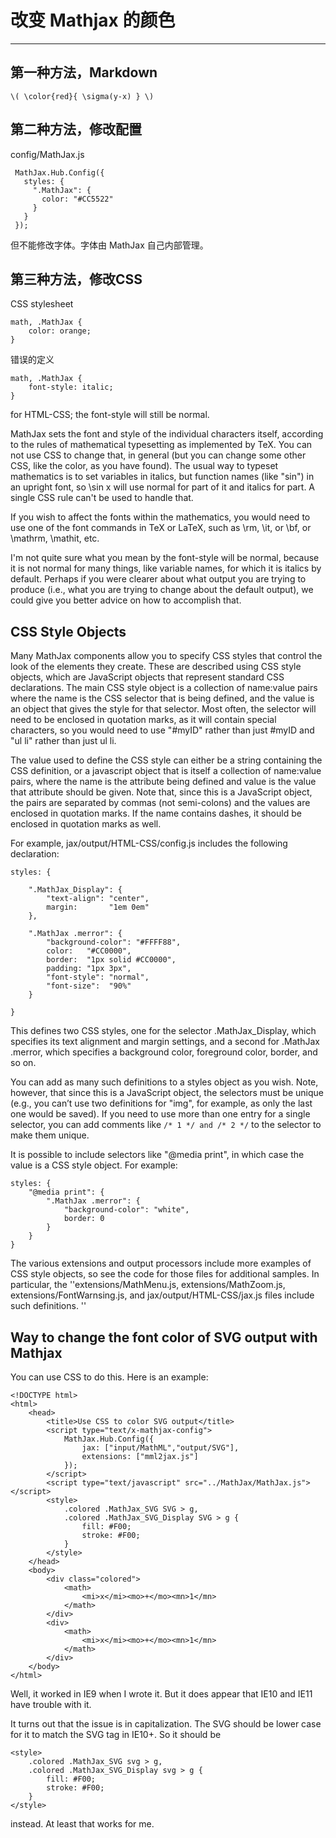 # 改变 Mathjax 的颜色

----
## 第一种方法，Markdown

    \( \color{red}{ \sigma(y-x) } \) 

## 第二种方法，修改配置

config/MathJax.js 

     MathJax.Hub.Config({
       styles: {
         ".MathJax": {
           color: "#CC5522"
         }
       }
     });

但不能修改字体。字体由 MathJax 自己内部管理。

## 第三种方法，修改CSS

CSS stylesheet

    math, .MathJax {
        color: orange;
    }

错误的定义

    math, .MathJax {
        font-style: italic;
    }
for HTML-CSS; the font-style will still be normal.

MathJax sets the font and style of the individual characters itself, according to the rules of mathematical typesetting as implemented by TeX. You can not use CSS to change that, in general (but you can change some other CSS, like the color, as you have found). The usual way to typeset mathematics is to set variables in italics, but function names (like "sin") in an upright font, so \sin x will use normal for part of it and italics for part. A single CSS rule can't be used to handle that.

If you wish to affect the fonts within the mathematics, you would need to use one of the font commands in TeX or LaTeX, such as \rm, \it, or \bf, or \mathrm, \mathit, etc.

I'm not quite sure what you mean by the font-style will be normal, because it is not normal for many things, like variable names, for which it is italics by default. Perhaps if you were clearer about what output you are trying to produce (i.e., what you are trying to change about the default output), we could give you better advice on how to accomplish that.

## CSS Style Objects
Many MathJax components allow you to specify CSS styles that control the look of the elements they create. These are described using CSS style objects, which are JavaScript objects that represent standard CSS declarations. The main CSS style object is a collection of name:value pairs where the name is the CSS selector that is being defined, and the value is an object that gives the style for that selector. Most often, the selector will need to be enclosed in quotation marks, as it will contain special characters, so you would need to use "#myID" rather than just #myID and "ul li" rather than just ul li.

The value used to define the CSS style can either be a string containing the CSS definition, or a javascript object that is itself a collection of name:value pairs, where the name is the attribute being defined and value is the value that attribute should be given. Note that, since this is a JavaScript object, the pairs are separated by commas (not semi-colons) and the values are enclosed in quotation marks. If the name contains dashes, it should be enclosed in quotation marks as well.

For example, jax/output/HTML-CSS/config.js includes the following declaration:

    styles: {
    
        ".MathJax_Display": {
            "text-align": "center",
            margin:       "1em 0em"
        },

        ".MathJax .merror": {
            "background-color": "#FFFF88",
            color:   "#CC0000",
            border:  "1px solid #CC0000",
            padding: "1px 3px",
            "font-style": "normal",
            "font-size":  "90%"
        }

    }
    
This defines two CSS styles, one for the selector .MathJax_Display, which specifies its text alignment and margin settings, and a second for .MathJax .merror, which specifies a background color, foreground color, border, and so on.

You can add as many such definitions to a styles object as you wish. Note, however, that since this is a JavaScript object, the selectors must be unique (e.g., you can’t use two definitions for "img", for example, as only the last one would be saved). If you need to use more than one entry for a single selector, you can add comments like ``/* 1 */ and /* 2 */`` to the selector to make them unique.

It is possible to include selectors like "@media print", in which case the value is a CSS style object. For example:

    styles: {
        "@media print": {
            ".MathJax .merror": {
                "background-color": "white",
                border: 0
            }
        }
    }
    
The various extensions and output processors include more examples of CSS style objects, so see the code for those files for additional samples. In particular, the ''extensions/MathMenu.js, extensions/MathZoom.js, extensions/FontWarnsing.js, and jax/output/HTML-CSS/jax.js files include such definitions.    ''

## Way to change the font color of SVG output with Mathjax

You can use CSS to do this.  Here is an example: 

    <!DOCTYPE html> 
    <html> 
        <head> 
            <title>Use CSS to color SVG output</title> 
            <script type="text/x-mathjax-config"> 
                MathJax.Hub.Config({ 
                    jax: ["input/MathML","output/SVG"], 
                    extensions: ["mml2jax.js"] 
                }); 
            </script> 
            <script type="text/javascript" src="../MathJax/MathJax.js"></script> 
            <style> 
                .colored .MathJax_SVG SVG > g, 
                .colored .MathJax_SVG_Display SVG > g { 
                    fill: #F00; 
                    stroke: #F00; 
                } 
            </style> 
        </head> 
        <body> 
            <div class="colored"> 
                <math> 
                    <mi>x</mi><mo>+</mo><mn>1</mn> 
                </math>
            </div> 
            <div> 
                <math> 
                    <mi>x</mi><mo>+</mo><mn>1</mn> 
                </math> 
            </div> 
        </body> 
    </html> 

Well, it worked in IE9 when I wrote it.  But it does appear that IE10 and IE11 have trouble with it.

It turns out that the issue is in capitalization.  The SVG should be lower case for it to match the SVG tag in IE10+.  So it should be

    <style> 
        .colored .MathJax_SVG svg > g, 
        .colored .MathJax_SVG_Display svg > g { 
            fill: #F00; 
            stroke: #F00; 
        } 
    </style>

instead.  At least that works for me.
